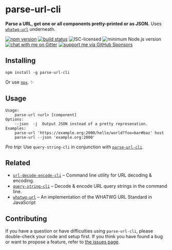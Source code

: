 # parse-url-cli

**Parse a URL, get one or all components pretty-printed or as JSON.** Uses [`whatwg-url`](https://github.com/jsdom/whatwg-url) underneath.

[![npm version](https://img.shields.io/npm/v/parse-url-cli.svg)](https://www.npmjs.com/package/parse-url-cli)
[![build status](https://api.travis-ci.org/derhuerst/parse-url-cli.svg?branch=master)](https://travis-ci.org/derhuerst/parse-url-cli)
![ISC-licensed](https://img.shields.io/github/license/derhuerst/parse-url-cli.svg)
![minimum Node.js version](https://img.shields.io/node/v/parse-url-cli.svg)
[![chat with me on Gitter](https://img.shields.io/badge/chat%20with%20me-on%20gitter-512e92.svg)](https://gitter.im/derhuerst)
[![support me via GitHub Sponsors](https://img.shields.io/badge/support%20me-donate-fa7664.svg)](https://github.com/sponsors/derhuerst)


## Installing

```shell
npm install -g parse-url-cli
```

Or use [`npx`](https://npmjs.com/package/npx). ✨


## Usage

```
Usage:
    parse-url <url> [component]
Options:
	--json  -j  Output JSON instead of a pretty represenation.
Examples:
    parse-url 'https://example.org:2000/hello/world?foo=bar#baz' host
    parse-url --json 'example.org:2000'
```

*Pro trip:* Use `query-string-cli` in conjunction with [`parse-url-cli`](https://github.com/derhuerst/parse-url-cli).


## Related

- [`url-decode-encode-cli`](https://github.com/derhuerst/url-decode-encode-cli) – Command line utility for URL decoding & encoding.
- [`query-string-cli`](https://github.com/derhuerst/query-string-cli) – Decode & encode URL query strings in the command line.
- [`whatwg-url`](https://github.com/jsdom/whatwg-url) – An implementation of the WHATWG URL Standard in JavaScript


## Contributing

If you have a question or have difficulties using `parse-url-cli`, please double-check your code and setup first. If you think you have found a bug or want to propose a feature, refer to [the issues page](https://github.com/derhuerst/parse-url-cli/issues).
